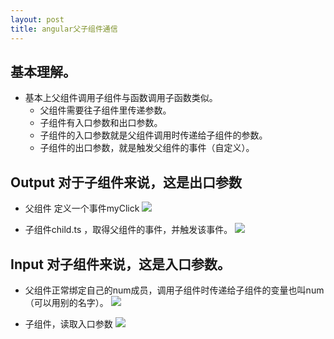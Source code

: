 ```yaml
---
layout: post
title: angular父子组件通信
---
```



## 基本理解。

- 基本上父组件调用子组件与函数调用子函数类似。
  - 父组件需要往子组件里传递参数。
  - 子组件有入口参数和出口参数。
  - 子组件的入口参数就是父组件调用时传递给子组件的参数。
  - 子组件的出口参数，就是触发父组件的事件（自定义）。

## Output 对于子组件来说，这是出口参数

- 父组件 定义一个事件myClick
![](/docs/images/2021-02-25-13-24-54.png)

- 子组件child.ts ，取得父组件的事件，并触发该事件。
![](/docs/images/2021-02-25-13-23-21.png)

## Input 对子组件来说，这是入口参数。

- 父组件正常绑定自己的num成员，调用子组件时传递给子组件的变量也叫num（可以用别的名字）。
![](/docs/images/2021-02-26-10-42-12.png)

- 子组件，读取入口参数
![](/docs/images/2021-02-26-10-47-04.png)

